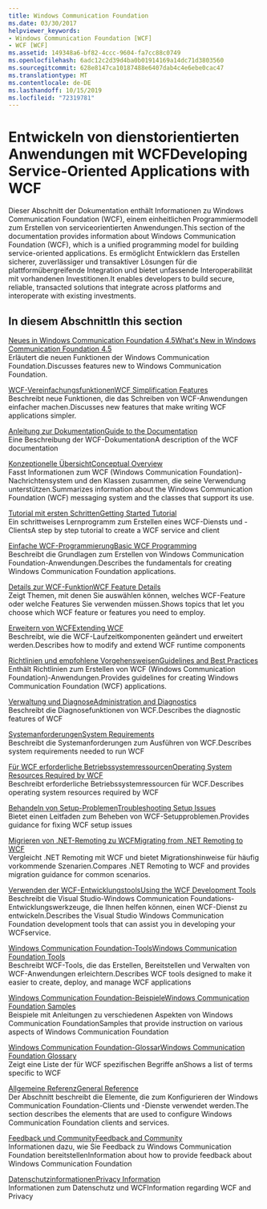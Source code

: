 ```yaml
---
title: Windows Communication Foundation
ms.date: 03/30/2017
helpviewer_keywords:
- Windows Communication Foundation [WCF]
- WCF [WCF]
ms.assetid: 149348a6-bf82-4ccc-9604-fa7cc88c0749
ms.openlocfilehash: 6adc12c2d39d4ba0b01914169a14dc71d3803560
ms.sourcegitcommit: 628e8147ca10187488e6407dab4c4e6ebe0cac47
ms.translationtype: MT
ms.contentlocale: de-DE
ms.lasthandoff: 10/15/2019
ms.locfileid: "72319781"
---
```

# <a name="developing-service-oriented-applications-with-wcf"></a><span data-ttu-id="aa5d9-102">Entwickeln von dienstorientierten Anwendungen mit WCF</span><span class="sxs-lookup"><span data-stu-id="aa5d9-102">Developing Service-Oriented Applications with WCF</span></span>
<span data-ttu-id="aa5d9-103">Dieser Abschnitt der Dokumentation enthält Informationen zu Windows Communication Foundation (WCF), einem einheitlichen Programmiermodell zum Erstellen von serviceorientierten Anwendungen.</span><span class="sxs-lookup"><span data-stu-id="aa5d9-103">This section of the documentation provides information about Windows Communication Foundation (WCF), which is a unified programming model for building service-oriented applications.</span></span> <span data-ttu-id="aa5d9-104">Es ermöglicht Entwicklern das Erstellen sicherer, zuverlässiger und transaktiver Lösungen für die plattformübergreifende Integration und bietet unfassende Interoperabilität mit vorhandenen Investitionen.</span><span class="sxs-lookup"><span data-stu-id="aa5d9-104">It enables developers to build secure, reliable, transacted solutions that integrate across platforms and interoperate with existing investments.</span></span>
 
## <a name="in-this-section"></a><span data-ttu-id="aa5d9-105">In diesem Abschnitt</span><span class="sxs-lookup"><span data-stu-id="aa5d9-105">In this section</span></span>  
 [<span data-ttu-id="aa5d9-106">Neues in Windows Communication Foundation 4.5</span><span class="sxs-lookup"><span data-stu-id="aa5d9-106">What's New in Windows Communication Foundation 4.5</span></span>](whats-new.md)  
 <span data-ttu-id="aa5d9-107">Erläutert die neuen Funktionen der Windows Communication Foundation.</span><span class="sxs-lookup"><span data-stu-id="aa5d9-107">Discusses features new to Windows Communication Foundation.</span></span>  
  
 [<span data-ttu-id="aa5d9-108">WCF-Vereinfachungsfunktionen</span><span class="sxs-lookup"><span data-stu-id="aa5d9-108">WCF Simplification Features</span></span>](wcf-simplification-features.md)  
 <span data-ttu-id="aa5d9-109">Beschreibt neue Funktionen, die das Schreiben von WCF-Anwendungen einfacher machen.</span><span class="sxs-lookup"><span data-stu-id="aa5d9-109">Discusses new features that make writing WCF applications simpler.</span></span>  
  
 [<span data-ttu-id="aa5d9-110">Anleitung zur Dokumentation</span><span class="sxs-lookup"><span data-stu-id="aa5d9-110">Guide to the Documentation</span></span>](guide-to-the-documentation.md)  
 <span data-ttu-id="aa5d9-111">Eine Beschreibung der WCF-Dokumentation</span><span class="sxs-lookup"><span data-stu-id="aa5d9-111">A description of the WCF documentation</span></span>  
  
 [<span data-ttu-id="aa5d9-112">Konzeptionelle Übersicht</span><span class="sxs-lookup"><span data-stu-id="aa5d9-112">Conceptual Overview</span></span>](conceptual-overview.md)  
 <span data-ttu-id="aa5d9-113">Fasst Informationen zum WCF (Windows Communication Foundation)-Nachrichtensystem und den Klassen zusammen, die seine Verwendung unterstützen.</span><span class="sxs-lookup"><span data-stu-id="aa5d9-113">Summarizes information about the Windows Communication Foundation (WCF) messaging system and the classes that support its use.</span></span>  
  
 [<span data-ttu-id="aa5d9-114">Tutorial mit ersten Schritten</span><span class="sxs-lookup"><span data-stu-id="aa5d9-114">Getting Started Tutorial</span></span>](getting-started-tutorial.md)  
 <span data-ttu-id="aa5d9-115">Ein schrittweises Lernprogramm zum Erstellen eines WCF-Diensts und -Clients</span><span class="sxs-lookup"><span data-stu-id="aa5d9-115">A step by step tutorial to create a WCF service and client</span></span>  
  
 [<span data-ttu-id="aa5d9-116">Einfache WCF-Programmierung</span><span class="sxs-lookup"><span data-stu-id="aa5d9-116">Basic WCF Programming</span></span>](basic-wcf-programming.md)  
 <span data-ttu-id="aa5d9-117">Beschreibt die Grundlagen zum Erstellen von Windows Communication Foundation-Anwendungen.</span><span class="sxs-lookup"><span data-stu-id="aa5d9-117">Describes the fundamentals for creating Windows Communication Foundation applications.</span></span>  
  
 [<span data-ttu-id="aa5d9-118">Details zur WCF-Funktion</span><span class="sxs-lookup"><span data-stu-id="aa5d9-118">WCF Feature Details</span></span>](./feature-details/index.md)  
 <span data-ttu-id="aa5d9-119">Zeigt Themen, mit denen Sie auswählen können, welches WCF-Feature oder welche Features Sie verwenden müssen.</span><span class="sxs-lookup"><span data-stu-id="aa5d9-119">Shows topics that let you choose which WCF feature or features you need to employ.</span></span>  
  
 [<span data-ttu-id="aa5d9-120">Erweitern von WCF</span><span class="sxs-lookup"><span data-stu-id="aa5d9-120">Extending WCF</span></span>](./extending/index.md)  
 <span data-ttu-id="aa5d9-121">Beschreibt, wie die WCF-Laufzeitkomponenten geändert und erweitert werden.</span><span class="sxs-lookup"><span data-stu-id="aa5d9-121">Describes how to modify and extend WCF runtime components</span></span>  
  
 [<span data-ttu-id="aa5d9-122">Richtlinien und empfohlene Vorgehensweisen</span><span class="sxs-lookup"><span data-stu-id="aa5d9-122">Guidelines and Best Practices</span></span>](guidelines-and-best-practices.md)  
 <span data-ttu-id="aa5d9-123">Enthält Richtlinien zum Erstellen von WCF (Windows Communication Foundation)-Anwendungen.</span><span class="sxs-lookup"><span data-stu-id="aa5d9-123">Provides guidelines for creating Windows Communication Foundation (WCF) applications.</span></span>  
  
 [<span data-ttu-id="aa5d9-124">Verwaltung und Diagnose</span><span class="sxs-lookup"><span data-stu-id="aa5d9-124">Administration and Diagnostics</span></span>](./diagnostics/index.md)  
 <span data-ttu-id="aa5d9-125">Beschreibt die Diagnosefunktionen von WCF.</span><span class="sxs-lookup"><span data-stu-id="aa5d9-125">Describes the diagnostic features of WCF</span></span>  
  
 [<span data-ttu-id="aa5d9-126">Systemanforderungen</span><span class="sxs-lookup"><span data-stu-id="aa5d9-126">System Requirements</span></span>](wcf-system-requirements.md)  
 <span data-ttu-id="aa5d9-127">Beschreibt die Systemanforderungen zum Ausführen von WCF.</span><span class="sxs-lookup"><span data-stu-id="aa5d9-127">Describes system requirements needed to run WCF</span></span>  
  
 [<span data-ttu-id="aa5d9-128">Für WCF erforderliche Betriebssystemressourcen</span><span class="sxs-lookup"><span data-stu-id="aa5d9-128">Operating System Resources Required by WCF</span></span>](operating-system-resources-required-by-wcf.md)  
 <span data-ttu-id="aa5d9-129">Beschreibt erforderliche Betriebssystemressourcen für WCF.</span><span class="sxs-lookup"><span data-stu-id="aa5d9-129">Describes operating system resources required by WCF</span></span>  
  
 [<span data-ttu-id="aa5d9-130">Behandeln von Setup-Problemen</span><span class="sxs-lookup"><span data-stu-id="aa5d9-130">Troubleshooting Setup Issues</span></span>](troubleshooting-setup-issues.md)  
 <span data-ttu-id="aa5d9-131">Bietet einen Leitfaden zum Beheben von WCF-Setupproblemen.</span><span class="sxs-lookup"><span data-stu-id="aa5d9-131">Provides guidance for fixing WCF setup issues</span></span>  
  
 [<span data-ttu-id="aa5d9-132">Migrieren von .NET-Remoting zu WCF</span><span class="sxs-lookup"><span data-stu-id="aa5d9-132">Migrating from .NET Remoting to WCF</span></span>](migrating-from-net-remoting-to-wcf.md)  
 <span data-ttu-id="aa5d9-133">Vergleicht .NET Remoting mit WCF und bietet Migrationshinweise für häufig vorkommende Szenarien.</span><span class="sxs-lookup"><span data-stu-id="aa5d9-133">Compares .NET Remoting to WCF and provides migration guidance for common scenarios.</span></span>  
  
 [<span data-ttu-id="aa5d9-134">Verwenden der WCF-Entwicklungstools</span><span class="sxs-lookup"><span data-stu-id="aa5d9-134">Using the WCF Development Tools</span></span>](using-the-wcf-development-tools.md)  
 <span data-ttu-id="aa5d9-135">Beschreibt die Visual Studio-Windows Communication Foundations-Entwicklungswerkzeuge, die Ihnen helfen können, einen WCF-Dienst zu entwickeln.</span><span class="sxs-lookup"><span data-stu-id="aa5d9-135">Describes the Visual Studio Windows Communication Foundation development tools that can assist you in developing your WCFservice.</span></span>  
  
 [<span data-ttu-id="aa5d9-136">Windows Communication Foundation-Tools</span><span class="sxs-lookup"><span data-stu-id="aa5d9-136">Windows Communication Foundation Tools</span></span>](tools.md)  
 <span data-ttu-id="aa5d9-137">Beschreibt WCF-Tools, die das Erstellen, Bereitstellen und Verwalten von WCF-Anwendungen erleichtern.</span><span class="sxs-lookup"><span data-stu-id="aa5d9-137">Describes WCF tools designed to make it easier to create, deploy, and manage WCF applications</span></span>  
  
 [<span data-ttu-id="aa5d9-138">Windows Communication Foundation-Beispiele</span><span class="sxs-lookup"><span data-stu-id="aa5d9-138">Windows Communication Foundation Samples</span></span>](./samples/index.md)  
 <span data-ttu-id="aa5d9-139">Beispiele mit Anleitungen zu verschiedenen Aspekten von Windows Communication Foundation</span><span class="sxs-lookup"><span data-stu-id="aa5d9-139">Samples that provide instruction on various aspects of Windows Communication Foundation</span></span>  
  
 [<span data-ttu-id="aa5d9-140">Windows Communication Foundation-Glossar</span><span class="sxs-lookup"><span data-stu-id="aa5d9-140">Windows Communication Foundation Glossary</span></span>](glossary.md)  
 <span data-ttu-id="aa5d9-141">Zeigt eine Liste der für WCF spezifischen Begriffe an</span><span class="sxs-lookup"><span data-stu-id="aa5d9-141">Shows a list of terms specific to WCF</span></span>  
  
 [<span data-ttu-id="aa5d9-142">Allgemeine Referenz</span><span class="sxs-lookup"><span data-stu-id="aa5d9-142">General Reference</span></span>](general-reference.md)  
 <span data-ttu-id="aa5d9-143">Der Abschnitt beschreibt die Elemente, die zum Konfigurieren der Windows Communication Foundation-Clients und -Dienste verwendet werden.</span><span class="sxs-lookup"><span data-stu-id="aa5d9-143">The section describes the elements that are used to configure Windows Communication Foundation clients and services.</span></span>  
  
 [<span data-ttu-id="aa5d9-144">Feedback und Community</span><span class="sxs-lookup"><span data-stu-id="aa5d9-144">Feedback and Community</span></span>](feedback-and-community.md)  
 <span data-ttu-id="aa5d9-145">Informationen dazu, wie Sie Feedback zu Windows Communication Foundation bereitstellen</span><span class="sxs-lookup"><span data-stu-id="aa5d9-145">Information about how to provide feedback about Windows Communication Foundation</span></span>  
  
 [<span data-ttu-id="aa5d9-146">Datenschutzinformationen</span><span class="sxs-lookup"><span data-stu-id="aa5d9-146">Privacy Information</span></span>](privacy-information.md)  
 <span data-ttu-id="aa5d9-147">Informationen zum Datenschutz und WCF</span><span class="sxs-lookup"><span data-stu-id="aa5d9-147">Information regarding WCF and Privacy</span></span>  
